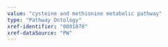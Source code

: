 ```yaml
---
value: "cysteine and methionine metabolic pathway"
type: "Pathway Ontology"
xref-identifier: "0001078"
xref-dataSource: "PW"
---
```

